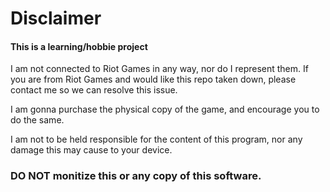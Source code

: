 # Disclaimer
#### This is a learning/hobbie project
I am not connected to Riot Games in any way, nor do I represent them. If you are from Riot Games and would like this repo taken down, please contact me so we can resolve this issue.

I am gonna purchase the physical copy of the game, and encourage you to do the same.

I am not to be held responsible for the content of this program, nor any damage this may cause to your device.

### DO NOT monitize this or any copy of this software.
